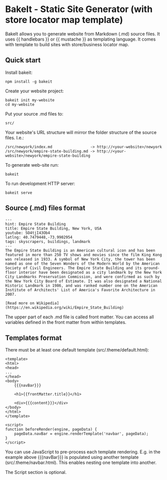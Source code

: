 # BakeIt - Static Site Generator (with store locator map template)

BakeIt allows you to generate website from Markdown (.md) source files. It uses {{ handlebars }} or {{ mustache }} as templating language.
It comes with template to build sites with store/business locator map.

## Quick start

Install bakeit:

    npm install -g bakeit

Create your website project:

    bakeit init my-website
    cd my-website

Put your source .md files to:

    src/

Your website's URL structure will mirror the folder structure of the source files. I.e.:

    /src/newyork/index.md                 -> http://<your-website>/newyork
    /src/newyork/empire-state-building.md -> http://<your-website>/newyork/empire-state-building

To generate web-site run:

    bakeit

To run development HTTP server:

    bakeit serve

## Source (.md) files format

    ---
    hint: Empire State Building
    title: Empire State Building, New York, USA
    youtube: SO4tjI43Ob4
    latlng: 40.7479448,-73.9902954
    tags: skyscrapers, buildings, landmark
    ---
    The Empire State Building is an American cultural icon and has been featured in more than 250 TV shows and movies since the film King Kong was released in 1933. A symbol of New York City, the tower has been named as one of the Seven Wonders of the Modern World by the American Society of Civil Engineers. The Empire State Building and its ground-floor interior have been designated as a city landmark by the New York City Landmarks Preservation Commission, and were confirmed as such by the New York City Board of Estimate. It was also designated a National Historic Landmark in 1986, and was ranked number one on the American Institute of Architects' List of America's Favorite Architecture in 2007.

    [Read more on Wikipedia](https://en.wikipedia.org/wiki/Empire_State_Building)

The upper part of each .md file is called front matter. You can access all variables defined in the front matter from within templates.

## Templates format

There must be at least one default template (src/.theme/default.html):

    <template>
    <html>
    <head>
    ...
    </head>
    <body>
        {{{navBar}}}

        <h1>{{frontMatter.title}}</h1>
        
        <div>{{{content}}}</div>
    </body>
    </html>
    </template>

    <script>
    function beforeRender(engine, pageData) {
        pageData.navBar = engine.renderTemplate('navbar', pageData);
    }
    </script>

You can use JavaScript to pre-process each template rendering. E.g. in the example above {{{navBar}}} is populated using another template (src/.theme/navbar.html). This enables nesting one template into another.

The Script section is optional.
